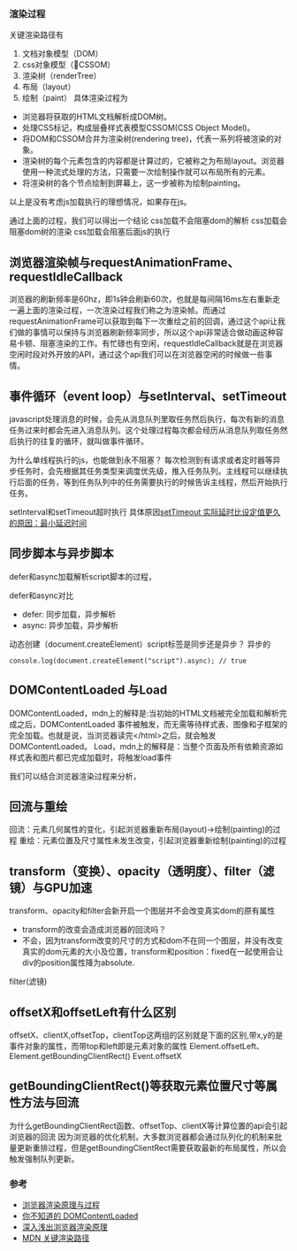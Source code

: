 ### 渲染过程 
关键渲染路径有
1. 文档对象模型（DOM）
2. css对象模型（CSSOM）
3. 渲染树（renderTree）
4. 布局（layout）
5. 绘制（paint） 
具体渲染过程为
- 浏览器将获取的HTML文档解析成DOM树。
- 处理CSS标记，构成层叠样式表模型CSSOM(CSS Object Model)。
- 将DOM和CSSOM合并为渲染树(rendering tree)，代表一系列将被渲染的对象。
- 渲染树的每个元素包含的内容都是计算过的，它被称之为布局layout。浏览器使用一种流式处理的方法，只需要一次绘制操作就可以布局所有的元素。
- 将渲染树的各个节点绘制到屏幕上，这一步被称为绘制painting。

以上是没有考虑js加载执行的理想情况，如果存在js。

通过上面的过程，我们可以得出一个结论
css加载不会阻塞dom的解析
css加载会阻塞dom树的渲染
css加载会阻塞后面js的执行

## 浏览器渲染帧与requestAnimationFrame、requestIdleCallback
浏览器的刷新频率是60hz，即1s钟会刷新60次，也就是每间隔16ms左右重新走一遍上面的渲染过程，一次渲染过程我们称之为渲染帧。而通过requestAnimationFrame可以获取到每下一次重绘之前的回调，通过这个api让我们做的事情可以保持与浏览器刷新频率同步，所以这个api非常适合做动画这种容易卡顿、阻塞渲染的工作。有忙碌也有空闲，requestIdleCallback就是在浏览器空闲时段对外开放的API，通过这个api我们可以在浏览器空闲的时候做一些事情。

## 事件循环（event loop）与setInterval、setTimeout
javascript处理消息的时候，会先从消息队列里取任务然后执行，每次有新的消息任务过来时都会先进入消息队列。这个处理过程每次都会经历从消息队列取任务然后执行的往复的循环，就叫做事件循环。

为什么单线程执行的js，也能做到永不阻塞？
每次检测到有请求或者定时器等异步任务时，会先根据其任务类型来调度优先级，推入任务队列。主线程可以继续执行后面的任务，等到任务队列中的任务需要执行的时候告诉主线程，然后开始执行任务。

setInterval和setTimeout超时执行
具体原因[setTimeout 实际延时比设定值更久的原因：最小延迟时间](https://developer.mozilla.org/zh-CN/docs/Web/API/setTimeout#%E5%AE%9E%E9%99%85%E5%BB%B6%E6%97%B6%E6%AF%94%E8%AE%BE%E5%AE%9A%E5%80%BC%E6%9B%B4%E4%B9%85%E7%9A%84%E5%8E%9F%E5%9B%A0%EF%BC%9A%E6%9C%80%E5%B0%8F%E5%BB%B6%E8%BF%9F%E6%97%B6%E9%97%B4)

## 同步脚本与异步脚本

defer和async加载解析script脚本的过程，

defer和async对比
- defer: 同步加载，异步解析
- async: 异步加载，异步解析

动态创建（document.createElement）script标签是同步还是异步？
异步的
```
console.log(document.createElement("script").async); // true
```

## DOMContentLoaded 与Load

DOMContentLoaded，mdn上的解释是:当初始的HTML文档被完全加载和解析完成之后，DOMContentLoaded 事件被触发，而无需等待样式表、图像和子框架的完全加载。也就是说，当浏览器读完\<\/html\>之后，就会触发DOMContentLoaded。
Load，mdn上的解释是：当整个页面及所有依赖资源如样式表和图片都已完成加载时，将触发load事件

我们可以结合浏览器渲染过程来分析，

## 回流与重绘
回流：元素几何属性的变化，引起浏览器重新布局(layout)->绘制(painting)的过程
重绘：元素位置及尺寸属性未发生改变，引起浏览器重新绘制(painting)的过程

## transform（变换）、opacity（透明度）、filter（滤镜）与GPU加速
transform、opacity和filter会新开启一个图层并不会改变真实dom的原有属性

- transform的改变会造成浏览器的回流吗？
- 不会，因为transform改变的尺寸的方式和dom不在同一个图层，并没有改变真实的dom元素的大小及位置，transform和position：fixed在一起使用会让div的position属性降为absolute.

filter(滤镜)

## offsetX和offsetLeft有什么区别
offsetX、clientX,offsetTop，clientTop这两组的区别就是下面的区别,带x,y的是事件对象的属性，而带top和left即是元素对象的属性
Element.offsetLeft、Element.getBoundingClientRect()
Event.offsetX

## getBoundingClientRect()等获取元素位置尺寸等属性方法与回流
为什么getBoundingClientRect函数、offsetTop、clientX等计算位置的api会引起浏览器的回流
因为浏览器的优化机制，大多数浏览器都会通过队列化的机制来批量更新重排过程，但是getBoundingClientRect需要获取最新的布局属性，所以会触发强制队列更新。


### 参考  
- [浏览器渲染原理与过程](https://www.jianshu.com/p/e6252dc9be32)
- [你不知道的 DOMContentLoaded](https://zhuanlan.zhihu.com/p/25876048)
- [深入浅出浏览器渲染原理](https://github.com/ljianshu/Blog/issues/51)
- [MDN 关键渲染路径](https://developer.mozilla.org/zh-CN/docs/Web/Performance/Critical_rendering_path)